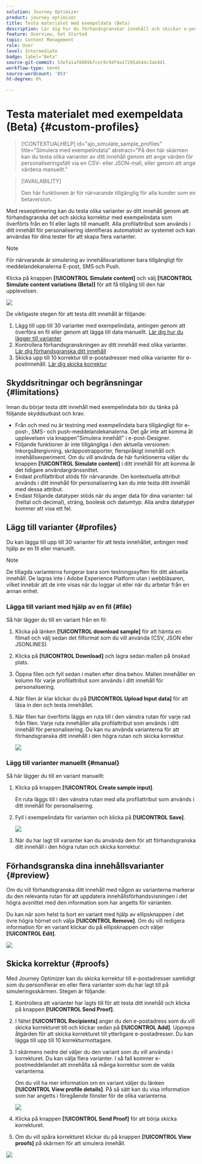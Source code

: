 ```yaml
---
solution: Journey Optimizer
product: journey optimizer
title: Testa materialet med exempeldata (Beta)
description: Lär dig hur du förhandsgranskar innehåll och skickar e-postkorrektur med exempelindata.
feature: Overview, Get Started
topic: Content Management
role: User
level: Intermediate
badge: label="Beta"
source-git-commit: 53efa1af8089b7cec9c94f4a17295a544c3ab4d1
workflow-type: tm+mt
source-wordcount: '853'
ht-degree: 0%

---
```



# Testa materialet med exempeldata (Beta) {#custom-profiles}

>[!CONTEXTUALHELP]
>id="ajo_simulate_sample_profiles"
>title="Simulera med exempelindata"
>abstract="På den här skärmen kan du testa olika varianter av ditt innehåll genom att ange värden för personaliseringsfält via en CSV- eller JSON-mall, eller genom att ange värdena manuellt."

>[!AVAILABILITY]
>
>Den här funktionen är för närvarande tillgänglig för alla kunder som en betaversion.

Med reseoptimering kan du testa olika varianter av ditt innehåll genom att förhandsgranska det och skicka korrektur med exempelindata som överförts från en fil eller lagts till manuellt. Alla profilattribut som används i ditt innehåll för personalisering identifieras automatiskt av systemet och kan användas för dina tester för att skapa flera varianter.

>[!NOTE]
>
>För närvarande är simulering av innehållsvariationer bara tillgängligt för meddelandekanalerna E-post, SMS och Push.

Klicka på knappen **[!UICONTROL Simulate content]** och välj **[!UICONTROL Simulate content variations (Beta)]** för att få tillgång till den här upplevelsen.

![](assets/simulate-sample.png)

De viktigaste stegen för att testa ditt innehåll är följande:

1. Lägg till upp till 30 varianter med exempelindata, antingen genom att överföra en fil eller genom att lägga till data manuellt. [Lär dig hur du lägger till varianter](#profiles)
1. Kontrollera förhandsgranskningen av ditt innehåll med olika varianter. [Lär dig förhandsgranska ditt innehåll](#preview)
1. Skicka upp till 10 korrektur till e-postadresser med olika varianter för e-postinnehåll. [Lär dig skicka korrektur](#proofs)


## Skyddsritningar och begränsningar {#limitations}

Innan du börjar testa ditt innehåll med exempelindata bör du tänka på följande skyddsutkast och krav.

* Från och med nu är testning med exempelindata bara tillgängligt för e-post-, SMS- och push-meddelandekanalerna. Det går inte att komma åt upplevelsen via knappen&quot;Simulera innehåll&quot; i e-post-Designer.
* Följande funktioner är inte tillgängliga i den aktuella versionen: Inkorgsåtergivning, skräppostrapporter, flerspråkigt innehåll och innehållsexperiment. Om du vill använda de här funktionerna väljer du knappen **[!UICONTROL Simulate content]** i ditt innehåll för att komma åt det tidigare användargränssnittet.
* Endast profilattribut stöds för närvarande. Om kontextuella attribut används i ditt innehåll för personalisering kan du inte testa ditt innehåll med dessa attribut.
* Endast följande datatyper stöds när du anger data för dina varianter: tal (heltal och decimal), sträng, boolesk och datumtyp. Alla andra datatyper kommer att visa ett fel.

## Lägg till varianter {#profiles}

Du kan lägga till upp till 30 varianter för att testa innehållet, antingen med hjälp av en fil eller manuellt.

>[!NOTE]
>
>De tillagda varianterna fungerar bara som testningssyften för ditt aktuella innehåll. De lagras inte i Adobe Experience Platform utan i webbläsaren, vilket innebär att de inte visas när du loggar ut eller när du arbetar från en annan enhet.

### Lägga till variant med hjälp av en fil {#file}

Så här lägger du till en variant från en fil:

1. Klicka på länken **[!UICONTROL download sample]** för att hämta en filmall och välj sedan det filformat som du vill använda (CSV, JSON eller JSONLINES).

1. Klicka på **[!UICONTROL Download]** och lagra sedan mallen på önskad plats.

1. Öppna filen och fyll sedan i mallen efter dina behov. Mallen innehåller en kolumn för varje profilattribut som används i ditt innehåll för personalisering.

1. När filen är klar klickar du på **[!UICONTROL Upload Input data]** för att läsa in den och testa innehållet.

1. När filen har överförts läggs en ruta till i den vänstra rutan för varje rad från filen. Varje ruta innehåller alla profilattribut som används i ditt innehåll för personalisering. Du kan nu använda varianterna för att förhandsgranska ditt innehåll i den högra rutan och skicka korrektur.

   ![](assets/simulate-custom-variants.png)

### Lägg till varianter manuellt {#manual}

Så här lägger du till en variant manuellt:

1. Klicka på knappen **[!UICONTROL Create sample input]**.

   En ruta läggs till i den vänstra rutan med alla profilattribut som används i ditt innehåll för personalisering.

1. Fyll i exempelindata för varianten och klicka på **[!UICONTROL Save]**.

   ![](assets/simulate-custom-add.png)

1. När du har lagt till varianter kan du använda dem för att förhandsgranska ditt innehåll i den högra rutan och skicka korrektur.

## Förhandsgranska dina innehållsvarianter {#preview}

Om du vill förhandsgranska ditt innehåll med någon av varianterna markerar du den relevanta rutan för att uppdatera innehållsförhandsvisningen i det högra avsnittet med den information som har angetts för varianten.

Du kan när som helst ta bort en variant med hjälp av ellipsknappen i det övre högra hörnet och välja **[!UICONTROL Remove]**. Om du vill redigera information för en variant klickar du på ellipsknappen och väljer **[!UICONTROL Edit]**.

![](assets/simulate-custom-boxes.png)

## Skicka korrektur {#proofs}

Med Journey Optimizer kan du skicka korrektur till e-postadresser samtidigt som du personifierar en eller flera varianter som du har lagt till på simuleringsskärmen. Stegen är följande:

1. Kontrollera att varianter har lagts till för att testa ditt innehåll och klicka på knappen **[!UICONTROL Send Proof]**.

1. I fältet **[!UICONTROL Recipients]** anger du den e-postadress som du vill skicka korrekturet till och klickar sedan på **[!UICONTROL Add]**. Upprepa åtgärden för att skicka korrekturet till ytterligare e-postadresser. Du kan lägga till upp till 10 korrekturmottagare.

1. I skärmens nedre del väljer du den variant som du vill använda i korrekturet. Du kan välja flera varianter. I så fall kommer e-postmeddelandet att innehålla så många korrektur som de valda varianterna.

   Om du vill ha mer information om en variant väljer du länken **[!UICONTROL View profile details]**. På så sätt kan du visa information som har angetts i föregående fönster för de olika varianterna.

   ![](assets/simulate-custom-proofs.png)

1. Klicka på knappen **[!UICONTROL Send Proof]** för att börja skicka korrekturet.

1. Om du vill spåra korrekturet klickar du på knappen **[!UICONTROL View proofs]** på skärmen för att simulera innehåll.

![](assets/simulate-custom-sent-proofs.png)
